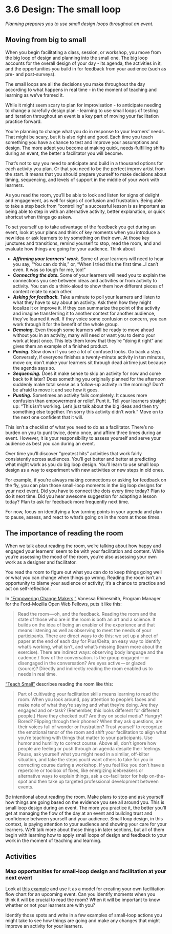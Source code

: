 # 3.6 Design: The small loop

_Planning prepares you to use small design loops throughout an event._

## Moving from big to small

When you begin facilitating a class, session, or workshop, you move from the big loop of design and planning into the small one. The big loop accounts for the overall design of your day - its agenda, the activities in it, and the opportunities you build in for feedback from your audience \(such as pre- and post-surveys\).

The small loops are all the decisions you make throughout the day according to what happens in real time - in the moment of teaching and learning as we’ve framed it.

While it might seem scary to plan for improvisation - to anticipate needing to change a carefully design plan - learning to use small loops of testing and iteration throughout an event is a key part of moving your facilitation practice forward.

You’re planning to change what you do in response to your learners’ needs. That might be scary, but it is also right and good. Each time you teach something you have a chance to test and improve your assumptions and design. The more adept you become at making quick, needs-fulfilling shifts during an event, the better a facilitator you will become.

That’s not to say you need to anticipate and build in a thousand options for each activity you plan. Or that you need to be the perfect improv artist from the start. It means that you should prepare yourself to make decisions about timing, sequencing, and levels of support in the middle of your work with learners.

As you read the room, you’ll be able to look and listen for signs of delight and engagement, as well for signs of confusion and frustration. Being able to take a step back from “controlling” a successful lesson is as important as being able to step in with an alternative activity, better explanation, or quick shortcut when things go askew.

To set yourself up to take advantage of the feedback you get during an event, look at your plans and think of key moments when you introduce a new idea or ask learners to try something on their own. At those key junctures and transitions, remind yourself to stop, read the room, and and evaluate how things are going for your audience. Think about

* _**Affirming your learners’ work.**_ Some of your learners will need to hear you say, “You can do this,” or, “When I tried this the first time…I can’t even. It was so tough for me, too!”
* _**Connecting the dots.**_ Some of your learners will need you to explain the connections you see between ideas and activities or from activity to activity. You can do a think-aloud to show them how different pieces of content relate to each other.
* _**Asking for feedback.**_ Take a minute to poll your learners and listen to what they have to say about an activity. Ask them how they might localize it or improve it. If they can summarize the point of the activity and imagine transferring it to another context for another audience, they’ve learned it well. If they voice some confusion or concern, you can work through it for the benefit of the whole group.
* _**Demoing.**_ Even though some learners will be ready to move ahead without you in an activity, many will need or want you to demo your work at least once. This lets them know that they’re “doing it right” and gives them an example of a finished product.
* _**Pacing.**_ Slow down if you see a lot of confused looks. Go back a step. Conversely, if everyone finishes a twenty-minute activity in ten minutes, move on; don’t make your learners sit through dead airtime just because the agenda says so.
* _**Sequencing.**_ Does it make sense to skip an activity for now and come back to it later? Does something you originally planned for the afternoon suddenly make total sense as a follow-up activity in the morning? Don’t be afraid to move it and see how it goes.
* _**Punting.**_ Sometimes an activity fails completely. It causes more confusion than empowerment or relief. Punt it. Tell your learners straight up: “This isn’t working. Let’s just talk about the big ideas and then try something else together. I’m sorry this activity didn’t work.” Move on to the next one confident that it will.

This isn’t a checklist of what you need to do as a facilitator. There’s no burden on you to punt twice, demo once, and affirm three times during an event. However, it is your responsibility to assess yourself and serve your audience as best you can during an event.

Over time you’ll discover “greatest hits” activities that work fairly consistently across audiences. You’ll get better and better at predicting what might work as you do big loop design. You’ll learn to use small loop design as a way to experiment with new activities or new steps in old ones.

For example, if you’re always making connections or asking for feedback on the fly, you can plan those small-loop moments in the big loop designs for your next event. Did you have to connect the dots every time today? Plan to do it next time. Did you hear awesome suggestion for adapting a lesson today? Plan to ask for feedback more frequently next time.

For now, focus on identifying a few turning points in your agenda and plan to pause, assess, and react to what’s going on in the room at those times.

## The importance of reading the room

When we talk about reading the room, we’re talking about how happy and engaged your learners’ seem to be with your facilitation and content. While you’re assessing the mood of the room, you’re also assessing your own work as a designer and facilitator.

You read the room to figure out what you can do to keep things going well or what you can change when things go wrong. Reading the room isn’t an opportunity to blame your audience or activity; it’s a chance to practice and act on self-reflection.

In [“Empowering Change Makers,”](https://medium.com/read-write-participate/empowering-change-makers-e9d27171e888#.8vy4w1q1j) Vanessa Rhinesmith, Program Manager for the Ford-Mozilla Open Web Fellows, puts it like this:

> Read the room — oh, and the feedback. Reading the room and the state of those who are in the room is both an art and a science. It builds on the idea of being an enabler of the experience and that means listening as well as observing to meet the needs of your participants. There are direct ways to do this: we set up a sheet of paper at the end of each day for Plus/Delta; an easy way to identify what’s working, what isn’t, and what’s missing \(learn more about the exercise\). There are indirect ways: observing body language and the cadence / flow of the conversation. Is the group engaged — or disengaged in the conversation? Are eyes active — or glazed \(source\)? Directly and indirectly reading the room enabled us to needs in real time.

[“Teach Small”](https://medium.com/read-write-participate/teach-small-94ccf239eac#.vale1edxv) describes reading the room like this:

> Part of cultivating your facilitation skills means learning to read the room. When you look around, pay attention to people’s faces and make note of what they’re saying and what they’re doing. Are they engaged and on-task? \(Remember, this looks different for different people.\) Have they checked out? Are they on social media? Hungry? Bored? Flipping through their phones? When they ask questions, are their voices full of wonder or frustration? Trust yourself to recognize the emotional tenor of the room and shift your facilitation to align what you’re teaching with things that matter to your participants. Use humor and humility to correct course. Above all, don’t ignore how people are feeling or push through an agenda despite their feelings. Pause, ask yourself what you might need in a similar, off-kilter situation, and take the steps you’d want others to take for you in correcting course during a workshop. If you feel like you don’t have a repertoire or toolbox of fixes, like energizing icebreakers or alternative ways to explain things, ask a co-facilitator for help on-the-spot and then take up targeted professional development between events.

Be intentional about reading the room. Make plans to stop and ask yourself how things are going based on the evidence you see all around you. This is small loop design during an event. The more you practice it, the better you’ll get at managing the flow of the day at an event and building trust and confidence between yourself and your audience. Small loop design, in this context, is paying attention to your audience and showing your care for your learners. We’ll talk more about those things in later sections, but all of them begin with learning how to apply small loops of design and feedback to your work in the moment of teaching and learning.

## Activities

### Map opportunities for small-loop design and facilitation at your next event

Look at [this example](https://github.com/chadsansing/open-facilitation/blob/master/activities/map-opportunities-for-small-loop.pdf) and use it as a model for creating your own facilitation flow chart for an upcoming event. Can you identify moments when you think it will be crucial to read the room? When it will be important to know whether or not your learners are with you?

Identify those spots and write in a few examples of small-loop actions you might take to see how things are going and make any changes that might improve an activity for your learners.

